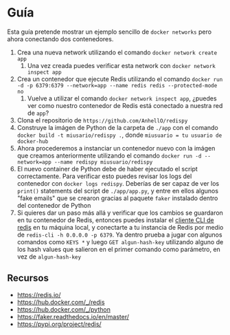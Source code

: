 # Guía

Esta guía pretende mostrar un ejemplo sencillo de `docker networks` pero ahora conectando dos contenedores.

1. Crea una nueva network utilizando el comando `docker network create app`
   1. Una vez creada puedes verificar esta network con `docker network inspect app`
2. Crea un contenedor que ejecute Redis utilizando el comando `docker run -d -p 6379:6379 --network=app --name redis redis --protected-mode no`
   1. Vuelve a utilizar el comando `docker network inspect app`, ¿puedes ver como nuestro contenedor de Redis está conectado a nuestra red de `app`?
3. Clona el repositorio de `https://github.com/AnhellO/redispy`
4. Construye la imágen de Python de la carpeta de `./app` con el comando `docker build -t miusario/redispy .`, donde `miusuario = tu usuario de docker-hub`
5. Ahora procederemos a instanciar un contenedor nuevo con la imágen que creamos anteriormente utilizando el comando `docker run -d --network=app --name redispy miusuario/redispy`
6. El nuevo container de Python debe de haber ejecutado el script correctamente. Para verificar esto puedes revisar los logs del contenedor con `docker logs redispy`. Deberías de ser capaz de ver los `print()` statements del script de `./app/app.py`, y entre en ellos algunos "fake emails" que se crearon gracias al paquete `faker` instalado dentro del contenedor de Python
7. Si quieres dar un paso más allá y verificar que los cambios se guardaron en tu contenedor de Redis, entonces puedes instalar el [cliente CLI de redis](https://redis.io/topics/rediscli) en tu máquina local, y conectarte a tu instancia de Redis por medio de `redis-cli -h 0.0.0.0 -p 6379`. Ya dentro prueba a jugar con algunos comandos como `KEYS *` y luego `GET algun-hash-key` utilizando alguno de los hash values que salieron en el primer comando como parámetro, en vez de `algun-hash-key`

## Recursos

* <https://redis.io/>
* <https://hub.docker.com/_/redis>
* <https://hub.docker.com/_/python>
* <https://faker.readthedocs.io/en/master/>
* <https://pypi.org/project/redis/>
